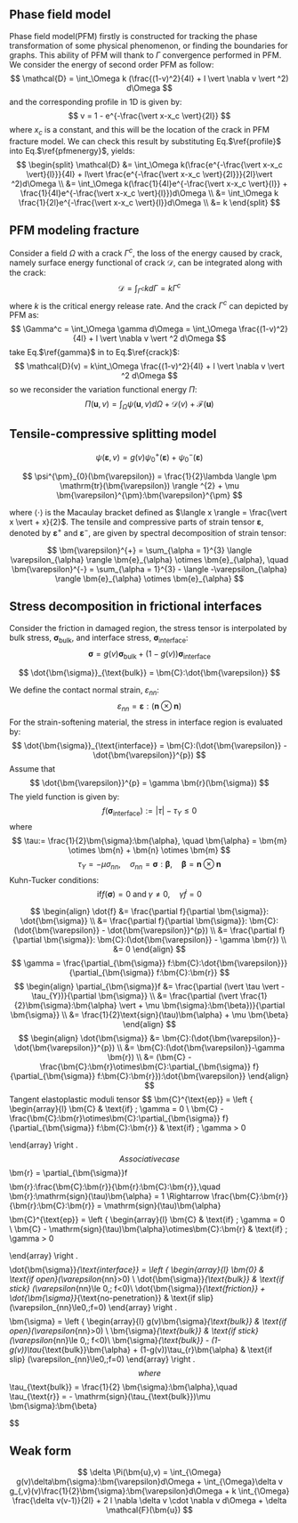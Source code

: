 ## Phase field model
Phase field model(PFM) firstly is constructed for tracking the phase transformation of some physical phenomenon, or finding the boundaries for graphs. This ability of PFM will thank to $\Gamma$ convergence performed in PFM. We consider the energy of second order PFM as follow:
$$
\mathcal{D} = \int_\Omega k (\frac{(1-v)^2}{4l} + l \vert \nabla v \vert ^2) d\Omega
$$
and the corresponding profile in 1D is given by:
$$
v = 1 - e^{-\frac{\vert x-x_c \vert}{2l}}
$$
where $x_c$ is a constant, and this will be the location of the crack in PFM fracture model. We can check this result by substituting Eq.$\ref{profile}$ into Eq.$\ref{pfmenergy}$, yields:
$$
\begin{split}
\mathcal{D} &= \int_\Omega k(\frac{e^{-\frac{\vert x-x_c \vert}{l}}}{4l} + l\vert \frac{e^{-\frac{\vert x-x_c \vert}{2l}}}{2l}\vert ^2)d\Omega \\
&= \int_\Omega k(\frac{1}{4l}e^{-\frac{\vert x-x_c \vert}{l}} + \frac{1}{4l}e^{-\frac{\vert x-x_c \vert}{l}})d\Omega \\
&= \int_\Omega k \frac{1}{2l}e^{-\frac{\vert x-x_c \vert}{l}}d\Omega \\
&= k
\end{split}
$$
## PFM modeling fracture
Consider a field $\Omega$ with a crack $\Gamma^c$, the loss of the energy caused by crack, namely surface energy functional of crack $\mathcal{D}$, can be integrated along with the crack:
$$
\mathcal{D} = \int_{\Gamma^c} k d\Gamma = k \Gamma^c
$$
where $k$ is the critical energy release rate. And the crack $\Gamma^c$ can depicted by PFM as:
$$
\Gamma^c = \int_\Omega \gamma d\Omega = \int_\Omega \frac{(1-v)^2}{4l} + l \vert \nabla v \vert ^2 d\Omega
$$
take Eq.$\ref{gamma}$ in to Eq.$\ref{crack}$:
$$
\mathcal{D}(v) = k\int_\Omega \frac{(1-v)^2}{4l} + l \vert \nabla v \vert ^2 d\Omega
$$
so we reconsider the variation functional energy $\Pi$:
$$
\Pi(\boldsymbol{u},v) = \int_\Omega \psi(\boldsymbol{u},v) d\Omega + \mathcal{D}(v) + \mathcal{F}(\boldsymbol{u})
$$
## Tensile-compressive splitting model
$$
\psi(\bm{\varepsilon},v) = g(v) \psi_{0}^{+}(\bm{\varepsilon}) + \psi_{0}^{-}(\bm{\varepsilon})
$$

$$
\psi^{\pm}_{0}(\bm{\varepsilon}) = \frac{1}{2}\lambda \langle \pm \mathrm{tr}(\bm{\varepsilon}) \rangle ^{2} + \mu \bm{\varepsilon}^{\pm}:\bm{\varepsilon}^{\pm}
$$

where $\langle \cdot \rangle$ is the Macaulay bracket defined as $\langle x \rangle = \frac{\vert x \vert + x}{2}$. The tensile and compressive parts of strain tensor $\bm{\varepsilon}$, denoted by $\bm{\varepsilon}^{+}$ and $\bm{\varepsilon}^{-}$, are given by spectral decomposition of strain tensor:

$$
\bm{\varepsilon}^{+} = \sum_{\alpha = 1}^{3} \langle \varepsilon_{\alpha} \rangle \bm{e}_{\alpha} \otimes \bm{e}_{\alpha}, \quad
\bm{\varepsilon}^{-} = \sum_{\alpha = 1}^{3} - \langle -\varepsilon_{\alpha} \rangle \bm{e}_{\alpha} \otimes \bm{e}_{\alpha}
$$

## Stress decomposition in frictional interfaces
Consider the friction in damaged region, the stress tensor is interpolated by bulk stress, $\bm{\sigma}_{\text{bulk}}$, and interface stress, $\bm{\sigma}_{\text{interface}}$:
$$
\bm{\sigma} = g(v) \bm{\sigma}_{\text{bulk}} + (1-g(v))\bm{\sigma_{\text{interface}}}
$$

$$
\dot{\bm{\sigma}}_{\text{bulk}} = \bm{C}:\dot{\bm{\varepsilon}}
$$

We define the contact normal strain, $\varepsilon_{nn}$:
$$
\varepsilon_{nn} = \bm{\varepsilon}:(\bm{n}\otimes \bm{n})
$$
For the strain-softening material, the stress in interface region is evaluated by:
$$
\dot{\bm{\sigma}}_{\text{interface}} = \bm{C}:(\dot{\bm{\varepsilon}} - \dot{\bm{\varepsilon}}^{p})
$$
Assume that
$$
\dot{\bm{\varepsilon}}^{p} = \gamma \bm{r}(\bm{\sigma})
$$
The yield function is given by:
$$
f(\bm{\sigma}_{\text{interface}}):= \vert \tau \vert - \tau_{Y} \le 0
$$
where
$$
\tau:= \frac{1}{2}\bm{\sigma}:\bm{\alpha}, \quad \bm{\alpha} = \bm{m} \otimes \bm{n} + \bm{n} \otimes \bm{m}
$$
$$
\tau_{Y} = - \mu \sigma_{nn}, \quad \sigma_{nn} = \bm{\sigma}:\bm{\beta},\quad \bm{\beta} = \bm{n}\otimes \bm{n}
$$
Kuhn-Tucker conditions:
$$
\text{if} f(\bm{\sigma}) = 0\; \text{and} \; \gamma \ne 0, \quad
\gamma \dot{f} = 0
$$

$$
\begin{align}
    \dot{f} &= \frac{\partial f}{\partial \bm{\sigma}}: \dot{\bm{\sigma}} \\
      &= \frac{\partial f}{\partial \bm{\sigma}}: \bm{C}:(\dot{\bm{\varepsilon}} - \dot{\bm{\varepsilon}}^{p}) \\
      &= \frac{\partial f}{\partial \bm{\sigma}}: \bm{C}:(\dot{\bm{\varepsilon}} - \gamma \bm{r}) \\
      &= 0
\end{align}
$$
$$
\gamma = \frac{\partial_{\bm{\sigma}} f:\bm{C}:\dot{\bm{\varepsilon}}}{\partial_{\bm{\sigma}} f:\bm{C}:\bm{r}}
$$
$$
\begin{align}
    \partial_{\bm{\sigma}}f &= \frac{\partial (\vert \tau \vert - \tau_{Y})}{\partial \bm{\sigma}} \\
           &= \frac{\partial (\vert \frac{1}{2}\bm{\sigma}:\bm{\alpha} \vert + \mu \bm{\sigma}:\bm{\beta})}{\partial \bm{\sigma}} \\
           &= \frac{1}{2}\text{sign}(\tau)\bm{\alpha} + \mu \bm{\beta}
\end{align}
$$
$$
\begin{align}
    \dot{\bm{\sigma}} &= \bm{C}:(\dot{\bm{\varepsilon}}-\dot{\bm{\varepsilon}}^{p}) \\
            &= \bm{C}:(\dot{\bm{\varepsilon}}-\gamma \bm{r}) \\
            &= (\bm{C} - \frac{\bm{C}:\bm{r}\otimes\bm{C}:\partial_{\bm{\sigma}} f}{\partial_{\bm{\sigma}} f:\bm{C}:\bm{r}}):\dot{\bm{\varepsilon}}
\end{align}
$$
Tangent elastoplastic moduli tensor
$$
\bm{C}^{\text{ep}} = \left \{
\begin{array}{l}
    \bm{C} & \text{if} \; \gamma = 0 \\
    \bm{C} - \frac{\bm{C}:\bm{r}\otimes\bm{C}:\partial_{\bm{\sigma}} f}{\partial_{\bm{\sigma}} f:\bm{C}:\bm{r}} & \text{if} \; \gamma > 0
    
\end{array}
\right .
$$
Associative case
$$
\bm{r} = \partial_{\bm{\sigma}}f
$$
$$
\bm{r}:\frac{\bm{C}:\bm{r}}{\bm{r}:\bm{C}:\bm{r}},\quad \bm{r}:\mathrm{sign}(\tau)\bm{\alpha} = 1 \Rightarrow \frac{\bm{C}:\bm{r}}{\bm{r}:\bm{C}:\bm{r}} = \mathrm{sign}(\tau)\bm{\alpha}
$$
$$
\bm{C}^{\text{ep}} = \left \{
\begin{array}{l}
    \bm{C} & \text{if} \; \gamma = 0 \\
    \bm{C} - \mathrm{sign}(\tau)\bm{\alpha}\otimes\bm{C}:\bm{r} & \text{if} \; \gamma > 0
    
\end{array}
\right .
$$
$$
\dot{\bm{\sigma}}_{\text{interface}} = \left \{
    \begin{array}{l}
    \bm{0} & \text{if open}(\varepsilon_{nn}>0) \\
    \dot{\bm{\sigma}}_{\text{bulk}} & \text{if stick} (\varepsilon_{nn}\le 0,\; f<0)\\
    \dot{\bm{\sigma}}_{\text{friction}} + \dot{\bm{\sigma}}_{\text{no-penetration}} & \text{if slip} (\varepsilon_{nn}\le0,\;f=0)
    \end{array}
\right .
$$
$$
\bm{\sigma} = \left \{
    \begin{array}{l}
    g(v)\bm{\sigma}_{\text{bulk}} & \text{if open}(\varepsilon_{nn}>0) \\
    \bm{\sigma}_{\text{bulk}} & \text{if stick} (\varepsilon_{nn}\le 0,\; f<0)\\
    \bm{\sigma}_{\text{bulk}} - (1-g(v))\tau_{\text{bulk}}\bm{\alpha} + (1-g(v))\tau_{r}\bm{\alpha} & \text{if slip} (\varepsilon_{nn}\le0,\;f=0)
    \end{array}
\right .
$$
where
$$
\tau_{\text{bulk}} = \frac{1}{2} \bm{\sigma}:\bm{\alpha},\quad \tau_{\text{r}} = - \mathrm{sign}(\tau_{\text{bulk}})\mu \bm{\sigma}:\bm{\beta}

$$
## Weak form
$$
\delta \Pi(\bm{u},v) = \int_{\Omega} g(v)\delta\bm{\sigma}:\bm{\varepsilon}d\Omega + \int_{\Omega}\delta v g_{,v}(v)\frac{1}{2}\bm{\sigma}:\bm{\varepsilon}d\Omega + k \int_{\Omega} \frac{\delta v(v-1)}{2l} + 2 l \nabla \delta v \cdot \nabla v d\Omega + \delta \mathcal{F}(\bm{u})
$$

